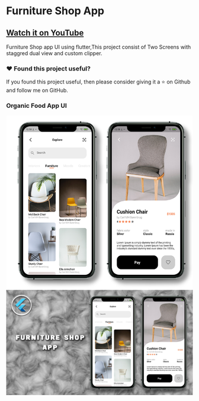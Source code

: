 # Furniture Shop App

## [Watch it on YouTube](https://youtu.be/TkABIZWdaHw)


Furniture Shop app UI using flutter,This project consist of Two Screens with staggred dual view and custom clipper.

### :heart: Found this project useful?

If you found this project useful, then please consider giving it a :star: on Github and follow me on GitHub.

### Organic Food App UI

![App UI](/furnitureallscr.png)
![App UI](/furnitureshopthumb.png)